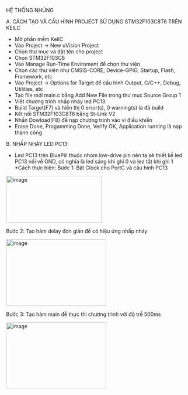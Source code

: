 HỆ THỐNG NHÚNG

A. CÁCH TẠO VÀ CẤU HÌNH PROJECT SỬ DỤNG STM32F103C8T6 TRÊN KEILC
- Mở phần mềm KeilC
- Vào Project -> New uVision Project
- Chọn thư mục và đặt tên cho project
- Chọn STM32F103C8
- Vào Manage Run-Time Enviroment để chọn thư viện
- Chọn các thư viện như CMSIS-CORE; Device-GPIO, Startup, Flash, Framework, etc
- Vào Project -> Options for Target để cấu hình Output, C/C++, Debug, Utilities, etc
- Tạo file mới main.c bằng Add New File trong thư mục Source Group 1
- Viết chương trình nhấp nháy led PC13
- Build Target(F7) và hiển thị 0 error(s), 0 warning(s) là đã build
- Kết nối STM32F103C8T6 bằng St-Link V2
- Nhấn Dowload(F8) để nạp chương trình vào vi điều khiển
- Erase Done, Progamming Done, Verify OK, Application running là nạp thành công

B. NHẤP NHÁY LED PC13:
- Led PC13 trên BluePill thuộc nhóm low-drive pin nên ta sẽ thiết kế led PC13 nối về GND, có nghĩa là led sáng khi ghi 0 và led tắt khi ghi 1
*Cách thực hiện:
Bước 1: Bật Clock cho PortC và cấu hình PC13

<img width="261" height="128" alt="image" src="https://github.com/user-attachments/assets/8c9c8240-189b-4964-b37b-213959c388cb" />

Bước 2: Tạo hàm delay đơn giản để có hiệu ứng nhấp nháy

<img width="274" height="182" alt="image" src="https://github.com/user-attachments/assets/118b62c4-7ba2-44a3-8118-444f376478be" />

Bước 3: Tạo hàm main để thực thi chương trình với độ trễ 500ms

<img width="274" height="182" alt="image" src="https://github.com/user-attachments/assets/893f1c8f-41e2-4147-85b1-ae163b769ee6" />








